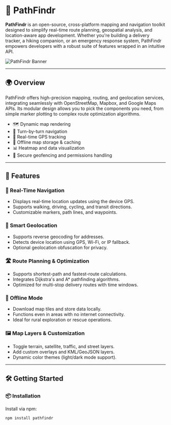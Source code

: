 # 🧭 PathFindr

**PathFindr** is an open-source, cross-platform mapping and navigation toolkit designed to simplify real-time route planning, geospatial analysis, and location-aware app development. Whether you're building a delivery tracker, a hiking companion, or an emergency response system, PathFindr empowers developers with a robust suite of features wrapped in an intuitive API.

![PathFindr Banner](https://example.com/pathfindr_banner.png)

---

## 🌍 Overview

PathFindr offers high-precision mapping, routing, and geolocation services, integrating seamlessly with OpenStreetMap, Mapbox, and Google Maps APIs. Its modular design allows you to pick the components you need, from simple marker plotting to complex route optimization algorithms.

- 🗺️ Dynamic map rendering
- 🚗 Turn-by-turn navigation
- 📡 Real-time GPS tracking
- 🧮 Offline map storage & caching
- 📊 Heatmap and data visualization
- 🔐 Secure geofencing and permissions handling

---

## 🚀 Features

### 🧭 Real-Time Navigation

- Displays real-time location updates using the device GPS.
- Supports walking, driving, cycling, and transit directions.
- Customizable markers, path lines, and waypoints.

### 📍 Smart Geolocation

- Supports reverse geocoding for addresses.
- Detects device location using GPS, Wi-Fi, or IP fallback.
- Optional geolocation obfuscation for privacy.

### 🛣️ Route Planning & Optimization

- Supports shortest-path and fastest-route calculations.
- Integrates Dijkstra's and A* pathfinding algorithms.
- Optimized for multi-stop delivery routes with time windows.

### 📶 Offline Mode

- Download map tiles and store data locally.
- Functions even in areas with no internet connectivity.
- Ideal for rural exploration or rescue operations.

### 🖼️ Map Layers & Customization

- Toggle terrain, satellite, traffic, and street layers.
- Add custom overlays and KML/GeoJSON layers.
- Dynamic color themes (light/dark mode support).

---

## 🛠️ Getting Started

### 📦 Installation

Install via npm:

```bash
npm install pathfindr
